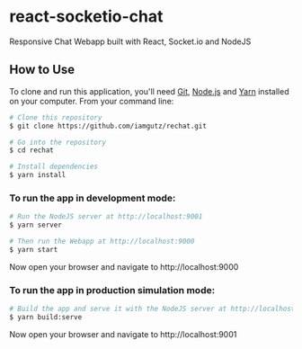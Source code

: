 # react-socketio-chat
Responsive Chat Webapp built with React, Socket.io and NodeJS

## How to Use
To clone and run this application, you'll need [Git](https://git-scm.com), [Node.js](https://nodejs.org/en/download/) and [Yarn](https://classic.yarnpkg.com/en/docs/install) installed on your computer. From your command line:

```bash
# Clone this repository
$ git clone https://github.com/iamgutz/rechat.git

# Go into the repository
$ cd rechat

# Install dependencies
$ yarn install
```

### To run the app in development mode:
```bash
# Run the NodeJS server at http://localhost:9001
$ yarn server

# Then run the Webapp at http://localhost:9000
$ yarn start
```
Now open your browser and navigate to http://localhost:9000

### To run the app in production simulation mode:
```bash
# Build the app and serve it with the NodeJS server at http://localhost:9001
$ yarn build:serve
```
Now open your browser and navigate to http://localhost:9001